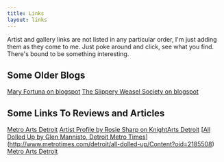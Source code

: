 ```yaml
---
title: Links
layout: links
---
```


Artist and gallery links are not listed in any particular order, I'm just adding them as they come to me. Just poke around and click, see what you find. There's bound to be something interesting.

## Some Older Blogs

[Mary Fortuna on blogspot](http://waitingformary.blogspot.com/)
[The Slippery Weasel Society on blogspot](http://slipperyweaselsociety.blogspot.com/)

## Some Links To Reviews and Articles

[Metro Arts Detroit](http://www.metroartsdetroit.com/#!__season-3/vstc8=show-308)
[Artist Profile by Rosie Sharp on KnightArts Detroit](http://www.knightarts.org/community/detroit/artist-profile-hard-at-play-with-mary-fortuna#comment-342890)
[[All Dolled Up by Glen Mannisto, Detroit Metro Times](http://www.metrotimes.com/detroit/all-dolled-up/Content?oid=2185508)](http://www.metrotimes.com/detroit/all-dolled-up/Content?oid=2185508)
[Metro Arts Detroit](http://www.detroitmona.com/Galerie_Haemmerle_Detroit.htm)
[](http://rustynailstudio.blogspot.com/)
[](http://www.rabodzeenko.com/)
[](http://michaelmcgillis.com/)
[](http://www.andykriegerartist.com/)
[](http://clintonsnider.com/)
[](http://rockyfordstudio.blogspot.com/)
[](http://kimfaystudio.com/)
[](http://www.carriemorris.com/)
[](http://www.meganmajor.com/)
[](http://amysacksteder.com/)
[](https://www.facebook.com/GretchenKrampCeramicTiles)
[](http://cleascave.typepad.com/)
[](https://artsy.net/artist/christine-hagedorn)
[](http://www.annefracassa.com/)
[](http://www.claudiashepard.com/)
[](http://www.jeannebieri.com/)
[](http://carolynreedbarritt.com/)
[](https://www.facebook.com/sandra.cardew)
[](http://scottnorthrup.com/home.html)
[](http://www.corinevermeulen.com/)
[](http://www.kottie.gaydos.org/)
[](http://kyoheiabe.com/)
[](http://www.vagnerwhitehead.com/)
[](http://www.mkarimipour.com/index.htm)
[](http://www.lynneavadenka.com/)
[](http://chidox.com/)
[](http://www.teresapetersen.com/)
[](http://graemwhyte.com/)
[](http://scotthocking.com/)
[](http://www.abigail-murray.com/)
[](http://meganheeres.com/home.html)
[](http://www.rayjohnsonestate.com/biography/)
[](http://nickcaveart.com/Main/Intro.html)
[](http://andrewhasartshow.wordpress.com/)
[](http://corriebaldauf.com/home.html)
[](http://www.kresgeartsindetroit.org/fellowships/past-fellows/2011-fellows/richard-lewis/)
[](http://www.amandathatch.com/)
[](http://annelemanski.com/home.html)
[](http://gildasnowden.com/home.html)
[](http://www.sarahtrahan.com/)
[](http://www.kresgeartsindetroit.org/fellowships/past-fellows/2009-fellows/ed-fraga/)
[](http://www.udel.edu/art/people/faculty/people/williams.html)
[](http://www.paulkotula.com/artist/jim-chatelain/)
[](http://en.wikipedia.org/wiki/Tom_Phardel)
[](http://www.reviewcontemporary.com/artists/sharon-que/)
[](http://robertsestok.wordpress.com/)
[](http://www.dia.org/)
[](http://www.cranbrookart.edu/museum/)
[](http://www.mocadetroit.org/)
[](http://www.flintarts.org/)
[](http://detroitmona.com/)
[](http://art.wayne.edu/jacob_gallery.php)
[](http://www.collegeforcreativestudies.edu/community-outreach-and-engagement/center-galleries)
[](http://www.ouartgallery.org/)
[](http://www.poppspacking.org/)
[](http://publicpool.tumblr.com/)
[](http://www.detroitartistsmarket.org/)
[](http://www.scarabclub.org/)
[](http://bbartcenter.org/)
[](http://www.passengerdetroit.org/)
[](http://www.butterprojects.info/)
[](http://www.reviewcontemporary.com/)
[](http://www.paulkotula.com/)
[](http://www.whitdelarts.com/)
[](http://www.hatchart.org/)
[](http://www.detroitccp.org/)
[](http://whatpipeline.com/)
[](http://trinosophes.com/)
[](http://northvillearthouse.org/)
[](http://www.buckhamgallery.org/)
[](http://9338campau.com/)
[](http://nnamdicenter.org/)
[](http://www.redbull.com/us/en/events/1331618729312/red-bull-house-of-art)
[](http://www.susannehilberrygallery.com/)
[](http://innerstategallery.com/)
[](http://www.jmkac.org/)
[](https://www.crookedtree.org/)
[](http://www.dennosmuseum.org/)
[](http://www.blackbirdartstc.com/)
[](http://www.flatlandersculpture.com/)
[](http://www.toledomuseum.org/exhibitions/)
[](http://www.utoledo.edu/comm-arts/art/galleries/index.html)
[](http://art.emich.edu/pages/about-the-gallery-programs)
[](http://dcacarts.org/gallery/)
[](http://www.thebookbeat.com/backroom/)
[](http://www.thebutchersdaughtergallery.com/The_Butchers_Daughter_Gallery/The_Butchers_Daughter.html)
[](https://www.facebook.com/333midland)
[](http://motownreviewofart.blogspot.com/)
[](http://thetechnophileluddite.blogspot.com/)
[](http://artdetroitnow.com/)
[](http://www.kresgeartsindetroit.org/)
[](http://www.dlectricity.com/)
[](http://thepioneerbuilding.com/)
[](http://theatrebizarre.com/)
[](http://michiganaidscoalition.org/events-2/artworks_detroit/)
[](http://www.artpack.com/)
[](http://www.signalreturnpress.org/)
[](http://saltandcedar.com/)
[](http://ocelotprintshop.com/)
[](http://www.ponyride.org/)
[](http://www.infinitemiledetroit.com/)
[](http://www.puppetart.org/)
[](http://thehinterlandsensemble.org/)
[](http://letstalkaboutlovebaby.com/)
[](http://wirecarcruise.com/)
[](http://recyclehere.net/)
[](https://www.facebook.com/pages/Lincoln-Street-Art-Park/179542518761761?sk=timeline)
[](http://mbad.org/)
[](http://www.heidelberg.org/)
[](http://nekchand.com/)
[](http://www.artprize.org/)
